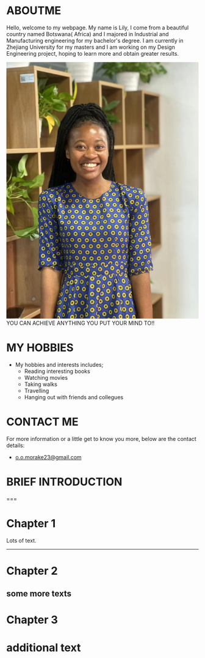 # ABOUTME
Hello, welcome to my webpage. My name is Lily, I come from a beautiful country named Botswana( Africa) and I majored in Industrial and Manufacturing engineering for my bachelor's degree. I am currently in Zhejiang University for my masters and I am working on my Design Engineering project, hoping to learn more and obtain greater results. 

![](https://github.com/LilyMorake/ABOUTME/blob/main/img3/LILYMOR.jpg)
                          YOU CAN ACHIEVE ANYTHING YOU PUT YOUR MIND TO!!

# MY HOBBIES
* My hobbies and interests includes;
  *  Reading interesting books
  *  Watching movies
  *  Taking walks
  *  Travelling
  *  Hanging out with friends and collegues
# CONTACT ME
For more information or a little get to know you more, below are the contact details:
 * o.o.morake23@gmail.com


# BRIEF INTRODUCTION
===
# Chapter 1
Lots of text.
___
# Chapter 2
some more texts
---
# Chapter 3
additional text 
===
